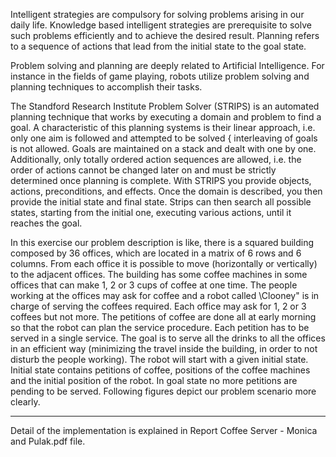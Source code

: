 Intelligent strategies are compulsory for solving problems arising in our daily life. Knowledge based intelligent strategies are prerequisite to solve such problems efficiently and to
achieve the desired result. Planning refers to a sequence of actions that lead from the
initial state to the goal state.

Problem solving and planning are deeply related to Artificial Intelligence. For instance
in the fields of game playing, robots utilize problem solving and planning techniques to
accomplish their tasks.

The Standford Research Institute Problem Solver (STRIPS) is an automated planning
technique that works by executing a domain and problem to find a goal. A characteristic of this planning systems is their linear approach, i.e. only one aim is followed and
attempted to be solved { interleaving of goals is not allowed. Goals are maintained on
a stack and dealt with one by one. Additionally, only totally ordered action sequences
are allowed, i.e. the order of actions cannot be changed later on and must be strictly
determined once planning is complete. With STRIPS you provide objects, actions, preconditions, and effects. Once the domain is described, you then provide the initial state
and final state. Strips can then search all possible states, starting from the initial one,
executing various actions, until it reaches the goal.


In this exercise our problem description is like, there is a squared building composed
by 36 offices, which are located in a matrix of 6 rows and 6 columns. From each office it
is possible to move (horizontally or vertically) to the adjacent offices. The building has
some coffee machines in some offices that can make 1, 2 or 3 cups of coffee at one time.
The people working at the offices may ask for coffee and a robot called \Clooney" is in
charge of serving the coffees required. Each office may ask for 1, 2 or 3 coffees but not
more. The petitions of coffee are done all at early morning so that the robot can plan
the service procedure. Each petition has to be served in a single service. The goal is to
serve all the drinks to all the offices in an efficient way (minimizing the travel inside the
building, in order to not disturb the people working). The robot will start with a given
initial state. Initial state contains petitions of coffee, positions of the coffee machines and
the initial position of the robot. In goal state no more petitions are pending to be served.
Following figures depict our problem scenario more clearly.

---------------------------------------------------------------------------
Detail of the implementation is explained in Report Coffee Server - Monica and Pulak.pdf file.